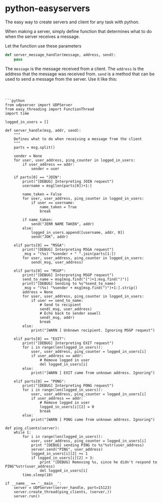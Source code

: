 python-easyservers
==================

The easy way to create servers and client for any task with python.

When making a server, simply define function that determines what to do when the server receives a message.

Let the function use these parameters

```python
def server_message_handler(message, address, send):
    pass
```

The `message` is the message received from a client. The `address` is the address that the message was received from. `send` is a method that can be used to send a message from the server. Use it like this:

```



```python
from udpserver import UDPServer
from easy_threading import FunctionThread
import time

logged_in_users = []

def server_handle(msg, addr, send):
    """
    Defines what to do when receiving a message from the client
    """
    parts = msg.split()

    sender = None
    for user, user_address, ping_counter in logged_in_users:
        if user_address == addr:
            sender = user

    if parts[0] == "JOIN":
        print("[DEBUG] Interpreting JOIN request")
        username = msg[len(parts[0])+1:]

        name_taken = False
        for user, user_address, ping_counter in logged_in_users:
            if user == username:
                name_taken = True
                break

        if name_taken:
            send("JERR NAME TAKEN", addr)
        else:
            logged_in_users.append([username, addr, 0])
            send("JOK", addr)

    elif parts[0] == "MSGA":
        print("[DEBUG] Interpreting MSGA request")
        _msg = "(%s) "%sender + " ".join(parts[1:])
        for user, user_address, ping_counter in logged_in_users:
            send(_msg, user_address)

    elif parts[0] == "MSGP":
        print("[DEBUG] Interpreting MSGP request")
        send_to_name = msg[msg.find("(")+1:msg.find(")")]
        print("[DEBUG] Sending to %s"%send_to_name)
        _msg = "(%s) "%sender + msg[msg.find(")")+1:].strip()
        address = None
        for user, user_address, ping_counter in logged_in_users:
            if user == send_to_name:
                # Send to recipient
                send(_msg, user_address)
                # Echo back to sender aswell
                send(_msg, addr)
                break
        else:
            print("[WARN ] Unknown recipient. Ignoring MSGP request")

    elif parts[0] == "EXIT":
        print("[DEBUG] Interpreting EXIT request")
        for i in range(len(logged_in_users)):
            user, user_address, ping_counter = logged_in_users[i]
            if user_address == addr:
                # Remove logged in user
                del logged_in_users[i]
        else:
            print("[WARN ] EXIT came from unknown address. Ignoring")

    elif parts[0] == "PONG":
        print("[DEBUG] Interpreting PONG request")
        for i in range(len(logged_in_users)):
            user, user_address, ping_counter = logged_in_users[i]
            if user_address == addr:
                # Remove logged in user
                logged_in_users[i][2] = 0
                break
        else:
            print("[WARN ] PONG came from unknown address. Ignoring")

def ping_clients(server):
    while 1:
        for i in range(len(logged_in_users)):
            user, user_address, ping_counter = logged_in_users[i]
            print "[DEBUG] sending PING to %s"%str(user_address)
            server.send("PING", user_address)
            logged_in_users[i][2] += 1
            if logged_in_users[i][2] > 3:
                print "[DEBUG] Removing %s, since he didn't respond to PING"%str(user_address)
                del logged_in_users[i]
        time.sleep(10)

if __name__ == '__main__':
    server = UDPServer(server_handle, port=15123)
    server.create_thread(ping_clients, (server,))
    server.run()
```
